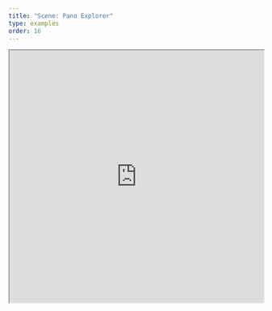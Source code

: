 ```yaml
---
title: "Scene: Pano Explorer"
type: examples
order: 16
---
```


<iframe class="example__iframe" width="100%" height="500" src="https://aframevr.github.io/aframe/examples/panoexplorer/" allowfullscreen="yes"></iframe>

